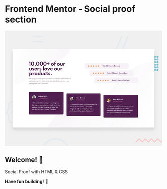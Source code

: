 # Frontend Mentor - Social proof section

![Design preview for the Social proof section coding challenge](./design/desktop-preview.jpg)

## Welcome! 👋

Social Proof with HTML & CSS

**Have fun building!** 🚀
